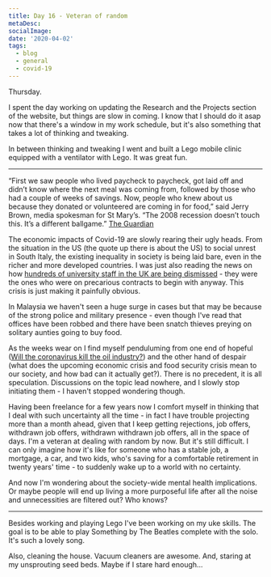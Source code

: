 ```yaml
---
title: Day 16 - Veteran of random
metaDesc: 
socialImage: 
date: '2020-04-02'
tags:
  - blog
  - general
  - covid-19
---
```


Thursday.

I spent the day working on updating the Research and the Projects section of the website, but things are slow in coming. I know that I should do it asap now that there's a window in my work schedule, but it's also something that takes a lot of thinking and tweaking. 

In between thinking and tweaking I went and built a Lego mobile clinic equipped with a ventilator with Lego. It was great fun. 

---

“First we saw people who lived paycheck to paycheck, got laid off and didn’t know where the next meal was coming from, followed by those who had a couple of weeks of savings. Now, people who knew about us because they donated or volunteered are coming in for food,” said Jerry Brown, media spokesman for St Mary’s. “The 2008 recession doesn’t touch this. It’s a different ballgame.” [The Guardian](https://www.theguardian.com/environment/2020/apr/02/us-food-banks-coronavirus-demand-unemployment)

The economic impacts of Covid-19 are slowly rearing their ugly heads. From the situation in the US (the quote up there is about the US) to social unrest in South Italy, the existing inequality in society is being laid bare, even in the richer and more developed countries. I was just also reading the news on how [hundreds of university staff in the UK are being dismissed](https://www.theguardian.com/environment/2020/apr/02/us-food-banks-coronavirus-demand-unemployment) - they were the ones who were on precarious contracts to begin with anyway. This crisis is just making it painfully obvious. 

In Malaysia we haven't seen a huge surge in cases but that may be because of the strong police and military presence - even though I've read that offices have been robbed and there have been snatch thieves preying on solitary aunties going to buy food.

As the weeks wear on I find myself penduluming from one end of hopeful ([Will the coronavirus kill the oil industry?](https://www.theguardian.com/environment/2020/apr/01/the-fossil-fuel-industry-is-broken-will-a-cleaner-climate-be-the-result)) and the other hand of despair (what does the upcoming economic crisis and food security crisis mean to our society, and how bad can it actually get?). There is no precedent, it is all speculation. Discussions on the topic lead nowhere, and I slowly stop initiating them - I haven't stopped wondering though. 

Having been freelance for a few years now I comfort myself in thinking that I deal with such uncertainty all the time - in fact I have trouble projecting more than a month ahead, given that I keep getting rejections, job offers, withdrawn job offers, withdrawn withdrawn job offers, all in the space of days. I'm a veteran at dealing with random by now. But it's still difficult. I can only imagine how it's like for someone who has a stable job, a mortgage, a car, and two kids, who's saving for a comfortable retirement in twenty years' time - to suddenly wake up to a world with no certainty. 

And now I'm wondering about the society-wide mental health implications. Or maybe people will end up living a more purposeful life after all the noise and unnecessities are filtered out? Who knows? 

---

Besides working and playing Lego I've been working on my uke skills. The goal is to be able to play Something by The Beatles complete with the solo. It's such a lovely song. 

Also, cleaning the house. Vacuum cleaners are awesome. And, staring at my unsprouting seed beds. Maybe if I stare hard enough... 